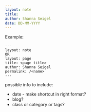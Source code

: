 ```yaml
---
layout: note
title: 
author: Shanna Seigel
date: DD-MM-YYYY
---
```



Example:

```
---
layout: note
OR
layout: page
title: <page title>
author: Shanna Seigel
permalink: /<name>
---
```

possible info to include:
- date - make shortcut in right format?
- blog?
- class or category or tags?


